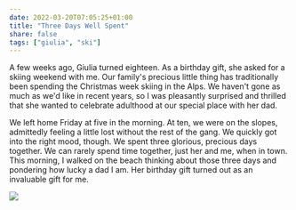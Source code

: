 ```yaml
---
date: 2022-03-20T07:05:25+01:00
title: "Three Days Well Spent"
share: false
tags: ["giulia", "ski"]
---
```

A few weeks ago, Giulia turned eighteen.  As a birthday gift, she asked for
a skiing weekend with me.  Our family's precious little thing has
traditionally been spending the Christmas week skiing in the Alps.  We haven't
gone as much as we'd like in recent years, so I was pleasantly surprised and
thrilled that she wanted to celebrate adulthood at our special place with her
dad. 

We left home Friday at five in the morning.  At ten, we were on the slopes,
admittedly feeling a little lost without the rest of the gang.  We quickly got
into the right mood, though.  We spent three glorious, precious days together.
We can rarely spend time together, just her and me, when in town.  This
morning, I walked on the beach thinking about those three days and pondering
how lucky a dad I am.  Her birthday gift turned out as an invaluable gift for
me.

![](/images/seceda.jpg)



 [rss]: https://nicolaiarocci.com/index.xml
 [tw]: http://twitter.com/nicolaiarocci
 [nl]: https://buttondown.email/nicolaiarocci
